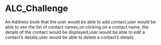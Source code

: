 # ALC_Challenge
An Address book that  the user would be able to add contact,user would be able to see the list of contact names,on clicking on a contact name, the details of the contact would be displayed,user would be able to edit a contact’s details,user would be able to delete a contact’s details
